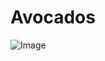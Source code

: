 # Avocados
![Image](https://user-images.githubusercontent.com/86624629/126564993-aa845935-8e31-47ee-a793-0bd8ef4eb502.png)
